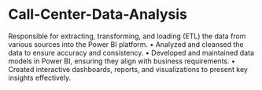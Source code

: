 # Call-Center-Data-Analysis
Responsible for extracting, transforming, and loading (ETL) the data from various sources into the Power BI platform.
• Analyzed and cleansed the data to ensure accuracy and consistency.
• Developed and maintained data models in Power BI, ensuring they align with business requirements.
• Created interactive dashboards, reports, and visualizations to present key insights effectively.
